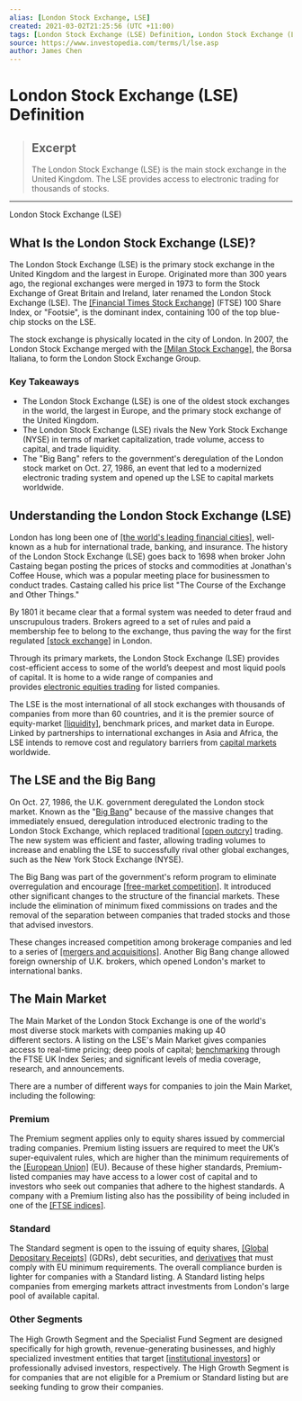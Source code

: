 ```yaml
---
alias: [London Stock Exchange, LSE]
created: 2021-03-02T21:25:56 (UTC +11:00)
tags: [London Stock Exchange (LSE) Definition, London Stock Exchange (LSE)]
source: https://www.investopedia.com/terms/l/lse.asp
author: James Chen
---
```


# London Stock Exchange (LSE) Definition

> ## Excerpt
> The London Stock Exchange (LSE) is the main stock exchange in the United Kingdom. The LSE provides access to electronic trading for thousands of stocks.

---

London Stock Exchange (LSE)
## What Is the London Stock Exchange (LSE)?

The London Stock Exchange (LSE) is the primary stock exchange in the United Kingdom and the largest in Europe. Originated more than 300 years ago, the regional exchanges were merged in 1973 to form the Stock Exchange of Great Britain and Ireland, later renamed the London Stock Exchange (LSE). The [[Financial Times Stock Exchange]](https://www.investopedia.com/terms/f/ftse.asp) (FTSE) 100 Share Index, or "Footsie", is the dominant index, containing 100 of the top blue-chip stocks on the LSE.

The stock exchange is physically located in the city of London. In 2007, the London Stock Exchange merged with the [[Milan Stock Exchange]](https://www.investopedia.com/terms/m/milanstockexchange.asp), the Borsa Italiana, to form the London Stock Exchange Group.

### Key Takeaways

-   The London Stock Exchange (LSE) is one of the oldest stock exchanges in the world, the largest in Europe, and the primary stock exchange of the United Kingdom.
-   The London Stock Exchange (LSE) rivals the New York Stock Exchange (NYSE) in terms of market capitalization, trade volume, access to capital, and trade liquidity.
-   The "Big Bang" refers to the government's deregulation of the London stock market on Oct. 27, 1986, an event that led to a modernized electronic trading system and opened up the LSE to capital markets worldwide.

## Understanding the London Stock Exchange (LSE)

London has long been one of [[the world's leading financial cities]](https://www.investopedia.com/articles/investing/091114/worlds-top-financial-cities.asp), well-known as a hub for international trade, banking, and insurance. The history of the London Stock Exchange (LSE) goes back to 1698 when broker John Castaing began posting the prices of stocks and commodities at Jonathan's Coffee House, which was a popular meeting place for businessmen to conduct trades. Castaing called his price list "The Course of the Exchange and Other Things."

By 1801 it became clear that a formal system was needed to deter fraud and unscrupulous traders. Brokers agreed to a set of rules and paid a membership fee to belong to the exchange, thus paving the way for the first regulated [[stock exchange]](https://www.investopedia.com/terms/e/exchange.asp) in London.

Through its primary markets, the London Stock Exchange (LSE) provides cost-efficient access to some of the world’s deepest and most liquid pools of capital. It is home to a wide range of companies and provides [electronic equities trading](https://www.investopedia.com/articles/investing/110713/basics-mechanics-behind-electronic-trading.asp) for listed companies.

The LSE is the most international of all stock exchanges with thousands of companies from more than 60 countries, and it is the premier source of equity-market [[liquidity]](https://www.investopedia.com/terms/l/liquidity.asp), benchmark prices, and market data in Europe. Linked by partnerships to international exchanges in Asia and Africa, the LSE intends to remove cost and regulatory barriers from [capital markets](https://www.investopedia.com/terms/c/capitalmarkets.asp) worldwide.

## The LSE and the Big Bang

On Oct. 27, 1986, the U.K. government deregulated the London stock market. Known as the "[Big Bang](https://www.investopedia.com/terms/b/bigbang.asp)" because of the massive changes that immediately ensued, deregulation introduced electronic trading to the London Stock Exchange, which replaced traditional [[open outcry]](https://www.investopedia.com/terms/o/openoutcry.asp) trading. The new system was efficient and faster, allowing trading volumes to increase and enabling the LSE to successfully rival other global exchanges, such as the New York Stock Exchange (NYSE).

The Big Bang was part of the government's reform program to eliminate overregulation and encourage [[free-market competition]](https://www.investopedia.com/terms/f/freemarket.asp). It introduced other significant changes to the structure of the financial markets. These include the elimination of minimum fixed commissions on trades and the removal of the separation between companies that traded stocks and those that advised investors.

These changes increased competition among brokerage companies and led to a series of [[mergers and acquisitions]](https://www.investopedia.com/terms/m/mergersandacquisitions.asp). Another Big Bang change allowed foreign ownership of U.K. brokers, which opened London's market to international banks.

## The Main Market

The Main Market of the London Stock Exchange is one of the world's most diverse stock markets with companies making up 40 different sectors. A listing on the LSE's Main Market gives companies access to real-time pricing; deep pools of capital; [benchmarking](https://www.investopedia.com/terms/b/benchmark.asp) through the FTSE UK Index Series; and significant levels of media coverage, research, and announcements.

There are a number of different ways for companies to join the Main Market, including the following:

### Premium

The Premium segment applies only to equity shares issued by commercial trading companies. Premium listing issuers are required to meet the UK’s super-equivalent rules, which are higher than the minimum requirements of the [[European Union]](https://www.investopedia.com/terms/e/europeanunion.asp) (EU). Because of these higher standards, Premium-listed companies may have access to a lower cost of capital and to investors who seek out companies that adhere to the highest standards. A company with a Premium listing also has the possibility of being included in one of the [[FTSE indices]](https://www.investopedia.com/terms/f/footsie.asp).

### Standard

The Standard segment is open to the issuing of equity shares, [[Global Depositary Receipts]](https://www.investopedia.com/terms/g/gdr.asp) (GDRs), debt securities, and [derivatives](https://www.investopedia.com/terms/d/derivative.asp) that must comply with EU minimum requirements. The overall compliance burden is lighter for companies with a Standard listing. A Standard listing helps companies from emerging markets attract investments from London's large pool of available capital.

### Other Segments

The High Growth Segment and the Specialist Fund Segment are designed specifically for high growth, revenue-generating businesses, and highly specialized investment entities that target [[institutional investors]](https://www.investopedia.com/terms/i/institutionalinvestor.asp) or professionally advised investors, respectively. The High Growth Segment is for companies that are not eligible for a Premium or Standard listing but are seeking funding to grow their companies.
